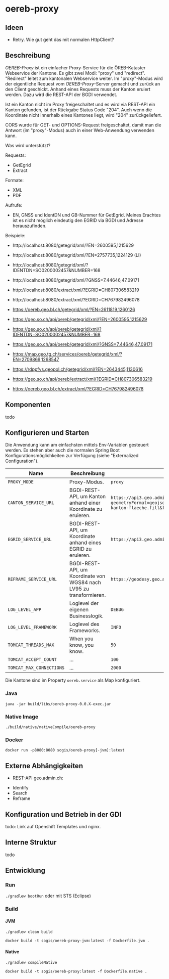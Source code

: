 # oereb-proxy

## Ideen

- Retry. Wie gut geht das mit normalen HttpClient?

## Beschreibung

_OEREB-Proxy_ ist ein einfacher Proxy-Service für die ÖREB-Kataster Webservice der Kantone. Es gibt zwei Modi: "proxy" und "redirect". "Redirect" leitet zum kantonalen Webservice weiter. Im "proxy"-Modus wird der eigentliche Request vom _OEREB-Proxy_-Server gemacht und zurück an den Client geschickt. Anhand eines Requests muss der Kanton eruiert werden. Dazu wird die REST-API der BGDI verwendet.

Ist ein Kanton nicht im Proxy freigeschaltet und es wird via REST-API ein Kanton gefunden, ist der Rückgabe Status Code "204". Auch wenn die Koordinate nicht innerhalb eines Kantones liegt, wird "204" zurückgeliefert.

CORS wurde für GET- und OPTIONS-Request freigeschaltet, damit man die Antwort (im "proxy"-Modus) auch in einer Web-Anwendung verwenden kann.

Was wird unterstützt?

Requests:
 - GetEgrid
 - Extract

Formate:
 - XML
 - PDF

 Aufrufe:
 - EN, GNSS und IdentDN und GB-Nummer für GetEgrid. Meines Erachtes ist es nicht möglich eindeutig den EGRID via BGDI und Adresse herauszufinden.

Beispiele:

 - http://localhost:8080/getegrid/xml/?EN=2600595,1215629
 - http://localhost:8080/getegrid/xml/?EN=2757735,1224129 (LI)
 - http://localhost:8080/getegrid/xml/?IDENTDN=SO0200002457&NUMBER=168
 - http://localhost:8080/getegrid/xml/?GNSS=7.44646,47.09171
 - http://localhost:8080/extract/xml/?EGRID=CH807306583219
 - http://localhost:8080/extract/xml/?EGRID=CH767982496078

 - https://oereb.geo.bl.ch/getegrid/xml/?EN=2611819,1260126
 - https://geo.so.ch/api/oereb/getegrid/xml/?EN=2600595,1215629
 - https://geo.so.ch/api/oereb/getegrid/xml/?IDENTDN=SO0200002457&NUMBER=168
 - https://geo.so.ch/api/oereb/getegrid/xml/?GNSS=7.44646,47.09171
 - https://map.geo.tg.ch/services/oereb/getegrid/xml/?EN=2709869,1268547
 - https://rdppfvs.geopol.ch/getegrid/xml/?EN=2643445,1130616
 - https://geo.so.ch/api/oereb/extract/xml/?EGRID=CH807306583219
 - https://oereb.geo.bl.ch/extract/xml/?EGRID=CH767982496078


## Komponenten

todo

## Konfigurieren und Starten

Die Anwendung kann am einfachsten mittels Env-Variablen gesteuert werden. Es stehen aber auch die normalen Spring Boot Konfigurationsmöglichkeiten zur Verfügung (siehe "Externalized Configuration").

| Name | Beschreibung | Standard |
|-----|-----|-----|
| `PROXY_MODE` | Proxy-Modus. | `proxy` |
| `CANTON_SERVICE_URL` | BGDI-REST-API, um Kanton anhand einer Koordinate zu eruieren. | `https://api3.geo.admin.ch/rest/services/all/MapServer/identify?geometryFormat=geojson&geometryType=esriGeometryPoint&lang=en&layers=all:ch.swisstopo.swissboundaries3d-kanton-flaeche.fill&limit=1&returnGeometry=false&sr=2056&tolerance=0&geometry=` |
| `EGRID_SERVICE_URL` | BGDI-REST-API, um Koordinate anhand eines EGRID zu eruieren. | `https://api3.geo.admin.ch/rest/services/ech/SearchServer?sr=2056&lang=en&type=locations&searchText=` |
| `REFRAME_SERVICE_URL` | BGDI-REST-API, um Koordinate von WGS84 nach LV95 zu transformieren. | `https://geodesy.geo.admin.ch/reframe/wgs84tolv95` |
| `LOG_LEVEL_APP` | Loglevel der eigenen Businesslogik. | `DEBUG` |
| `LOG_LEVEL_FRAMEWORK` | Loglevel des Frameworks. | `INFO` |
| `TOMCAT_THREADS_MAX` | When you know, you know. | `50` |
| `TOMCAT_ACCEPT_COUNT` | ... | `100` |
| `TOMCAT_MAX_CONNECTIONS` | ... | `2000` |

Die Kantone sind im Property `oereb.service` als Map konfiguriert.

### Java

```
java -jar build/libs/oereb-proxy-0.0.X-exec.jar
```

### Native Image


```
./build/native/nativeCompile/oereb-proxy
```

### Docker

```
docker run -p8080:8080 sogis/oereb-proxy[-jvm]:latest
```

## Externe Abhängigkeiten

- REST-API geo.admin.ch:
 * Identify
 * Search
 * Reframe

## Konfiguration und Betrieb in der GDI

todo: Link auf Openshift Templates und nginx.

## Interne Struktur

todo

## Entwicklung

### Run 

`./gradlew bootRun` oder mit STS (Eclipse)

### Build

#### JVM
```
./gradlew clean build
```

```
docker build -t sogis/oereb-proxy-jvm:latest -f Dockerfile.jvm .
```


#### Native
```
./gradlew compileNative
```

```
docker build -t sogis/oereb-proxy:latest -f Dockerfile.native .
```

